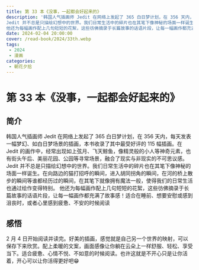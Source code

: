 ```yaml
---
title: 第 33 本《没事，一起都会好起来的》
description: '韩国人气插画师 Jedit 在网络上发起了 365 白日梦计划，在 356 天内，每天发表一幅梦幻、如白日梦场景的插画，本书收录了其中最受好评的 115 幅插画。在 Jedit 的画作中，经常出现如上弦月、飞天鲸鱼，像精灵般的小人等神奇元素，也有街头午后、美丽花园、公园等寻常场景，融合了现实与非现实的不可思议感。
Jedit 并不总是只描绘幻想中的世界。我们日常生活中的碎片也在其笔下像神秘的场面一样诞生。在向路边的猫打招呼的瞬间，进入胡同拐角的瞬间，在河的桥上散步的瞬间等谁都经历过的瞬间，在其笔下就像拥有魔法一般，使得我们的日常生活也通过绘作变得特别。
他还为每幅画作配上几句短短的花絮，这些彷佛摘录于长篇故事的话语片段，让每一幅画作都充满了故事感！适合在睡前、想要安慰或感到沮丧时，或者心里感到疲惫、不安的时候阅读'
date: 2024-02-04 20:00:00
cover: /read-book/2024/33th.webp
tags:
 - 2024
 - 漫画
categories:
 - 朝花夕拾
---
```

# 第 33 本《没事，一起都会好起来的》

## 简介
韩国人气插画师 Jedit 在网络上发起了 365 白日梦计划，在 356 天内，每天发表一幅梦幻、如白日梦场景的插画，本书收录了其中最受好评的 115 幅插画。在 Jedit 的画作中，经常出现如上弦月、飞天鲸鱼，像精灵般的小人等神奇元素，也有街头午后、美丽花园、公园等寻常场景，融合了现实与非现实的不可思议感。
Jedit 并不总是只描绘幻想中的世界。我们日常生活中的碎片也在其笔下像神秘的场面一样诞生。在向路边的猫打招呼的瞬间，进入胡同拐角的瞬间，在河的桥上散步的瞬间等谁都经历过的瞬间，在其笔下就像拥有魔法一般，使得我们的日常生活也通过绘作变得特别。
他还为每幅画作配上几句短短的花絮，这些彷佛摘录于长篇故事的话语片段，让每一幅画作都充满了故事感！适合在睡前、想要安慰或感到沮丧时，或者心里感到疲惫、不安的时候阅读

## 感悟
2 月 4 日开始阅读并读完。好美的插画，感觉就是自己另一个世界的映射，可以保存下来欣赏。配上柔暖的文案，画面感像让你躺在云朵上一样舒服、轻松、享受当下。适合疲惫、心情不悦、不如意的时候阅读。也许这就是不开心只是让你活着，开心可以让你活得更好吧😁
